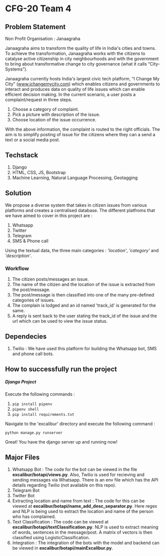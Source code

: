 # CFG-20 Team 4
## Problem Statement
Non Profit Organisation : Janaagraha

Janaagraha aims to transform the quality of life in India's cities and towns. To achieve the transformation, Janaagraha works with the citizens to catalyse active citizenship in city neighbourhoods and with the government to bring about transformative change to city governance (what it calls “City-Systems”).

Janaagraha currently hosts India's largest civic tech platform, “I Change My City” (www.ichangemycity.com) which enables citizens and governments to interact and produces data on quality of life issues which can enable efficient decision making.
In the current scenario, a user posts a complaint/request in three steps. 
1. Choose a category of complaint. 
2. Pick a picture with description of the issue. 
3. Choose location of the issue occurrence.

With the above information, the complaint is routed to the right officials. The aim is to simplify posting of issue for the citizens where they can a send a text or a social media post.
## Techstack
1. Django
2. HTML, CSS, JS, Bootstrap
3. Machine Learning, Natural Language Processing, Geotagging
## Solution
We propose a diverse system that takes in citizen issues from various platforms and creates a centralised database. The different platfroms that we have aimed to cover in this project are :
1. Whatsapp
2. Twitter
3. Telegram
4. SMS & Phone call

Using the textual data, the three main categories : *'location'*, *'category'* and *'description'*.
### Workflow
1. The citizen posts/messages an issue.
2. The name of the citizen and the location of the issue is extracted from the post/message.
3. The post/message is then classified into one of the many pre-defined categories of issues.
4. The complain is lodged and an id named 'track_id' is generated for the same.
5. A reply is sent back to the user stating the track_id of the issue and the url which can be used to view the issue status.
## Dependecies
1. Twilio : We have used this platform for building the Whatsapp bot, SMS and phone call bots.
## How to successfully run the project
##### Django Project
Execute the following commands :
1. `pip install pipenv`
2. `pipenv shell`
3. `pip install requirements.txt`

Navigate to the 'excalibur' directory and execute the following command :

  `python manage.py runserver`

Great! You have the django server up and running now! 
## Major Files
1. Whatsapp Bot : The code for the bot can be viewed in the file **excalibur/botapi/views.py**. Also, Twilio is used for recieving and sending messages via Whatsapp. There is an env file which has the API details regarding Twilio (not available on this repo).
2. Telegram Bot
3. Twitter Bot
4. Extracting location and name from text : The code for this can be viewed at **excalibur/botapi/name_add_desc_separator.py**. Here regex and NLP is being used to extract the location and name of the person who has complained.
5. Text Classification : The code can be viewed at **excalibur/botapi/textClassification.py**. NLP is used to extract meaning of words, sentences in the message/post. A matrix of vectors is then classified using LogisticClassification.
6. Integration : The integration of the bots with the model and backend can be viewed in **excalibur/botapi/mainExcalibur.py**.